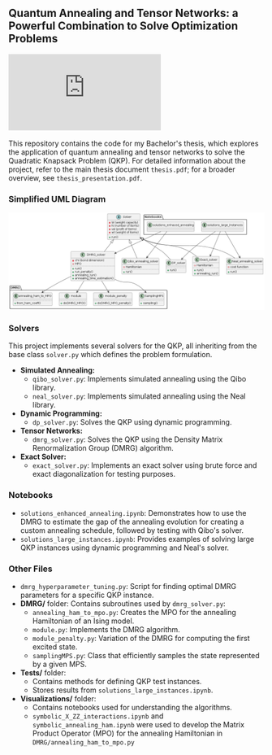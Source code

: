 ## Quantum Annealing and Tensor Networks: a Powerful Combination to Solve Optimization Problems

![Overview](https://github.com/MiquelAlberti2/Quantum-annealing-and-tensor-networks/blob/fbd2cd590756a2154817d6405cd636d452433619/Visualizations/project_overview.pdf)

This repository contains the code for my Bachelor's thesis, which explores the application of quantum annealing and tensor networks to solve the Quadratic Knapsack Problem (QKP). For detailed information about the project, refer to the main thesis document `thesis.pdf`; for a broader overview, see `thesis_presentation.pdf`.

### Simplified UML Diagram

![UML Diagram](https://github.com/MiquelAlberti2/Quantum-annealing-and-tensor-networks/blob/fbd2cd590756a2154817d6405cd636d452433619/Visualizations/UML_diagram.png)

### Solvers

This project implements several solvers for the QKP, all inheriting from the base class `solver.py` which defines the problem formulation. 

- **Simulated Annealing:**
    - `qibo_solver.py`: Implements simulated annealing using the Qibo library.
    - `neal_solver.py`: Implements simulated annealing using the Neal library.
- **Dynamic Programming:**
    - `dp_solver.py`: Solves the QKP using dynamic programming.
- **Tensor Networks:**
    - `dmrg_solver.py`: Solves the QKP using the Density Matrix Renormalization Group (DMRG) algorithm.
- **Exact Solver:**
    - `exact_solver.py`: Implements an exact solver using brute force and exact diagonalization for testing purposes.

### Notebooks

- `solutions_enhanced_annealing.ipynb`: Demonstrates how to use the DMRG to estimate the gap of the annealing evolution for creating a custom annealing schedule, followed by testing with Qibo's solver.
- `solutions_large_instances.ipynb`: Provides examples of solving large QKP instances using dynamic programming and Neal's solver.

### Other Files

- `dmrg_hyperparameter_tuning.py`: Script for finding optimal DMRG parameters for a specific QKP instance.
- **DMRG/** folder: Contains subroutines used by `dmrg_solver.py`:
    - `annealing_ham_to_mpo.py`: Creates the MPO for the annealing Hamiltonian of an Ising model.
    - `module.py`: Implements the DMRG algorithm.
    - `module_penalty.py`: Variation of the DMRG for computing the first excited state.
    - `samplingMPS.py`: Class that efficiently samples the state represented by a given MPS.
- **Tests/** folder:
    - Contains methods for defining QKP test instances. 
    - Stores results from `solutions_large_instances.ipynb`.
- **Visualizations/** folder:
    - Contains notebooks used for understanding the algorithms.
    - `symbolic_X_ZZ_interactions.ipynb` and `symbolic_annealing_ham.ipynb` were used to develop the Matrix Product Operator (MPO) for the annealing Hamiltonian in `DMRG/annealing_ham_to_mpo.py`
